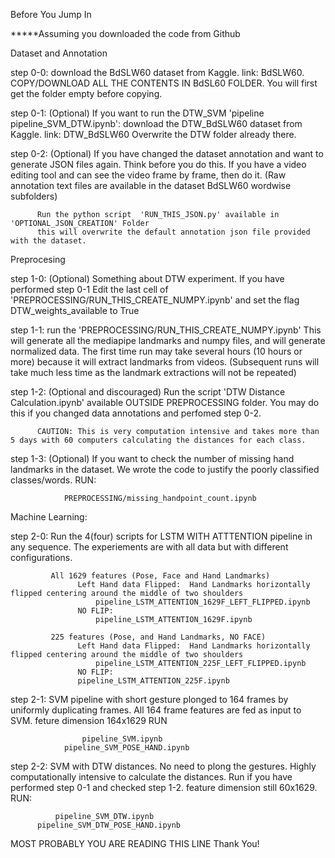Before You Jump In

*****Assuming you downloaded the code from Github

Dataset and Annotation

step 0-0: download the BdSLW60 dataset from Kaggle. link: BdSLW60. 
          COPY/DOWNLOAD ALL THE CONTENTS IN BdSL60 FOLDER. You will first get the folder empty before copying.
       
step 0-1: (Optional) If you want to run the DTW_SVM 'pipeline pipeline_SVM_DTW.ipynb':
	  download the DTW_BdSLW60 dataset from Kaggle. link: DTW_BdSLW60 
	  Overwrite the DTW folder already there.
	  
step 0-2: (Optional) If you have changed the dataset annotation and want to generate JSON files again. 
          Think before you do this. If you have a video editing tool and can see the video frame by frame, then do it.
          (Raw annotation text files are available in the dataset BdSLW60 wordwise subfolders)
          
          Run the python script  'RUN_THIS_JSON.py' available in 'OPTIONAL_JSON_CREATION' Folder 
          this will overwrite the default annotation json file provided with the dataset.

Preprocesing

step 1-0: (Optional) Something about DTW experiment. If you have performed step 0-1
	  Edit the last cell of 'PREPROCESSING/RUN_THIS_CREATE_NUMPY.ipynb' and set the flag DTW_weights_available  to True
	  
step 1-1: run the 'PREPROCESSING/RUN_THIS_CREATE_NUMPY.ipynb'
          This will generate all the mediapipe landmarks and numpy files, and will generate normalized data.
          The first time run may take several hours (10 hours or more) because it will extract landmarks from videos.
          (Subsequent runs will take much less time as the landmark extractions will not be repeated)
          
step 1-2: (Optional and discouraged) Run the script 'DTW Distance Calculation.ipynb' available OUTSIDE PREPROCESSING folder.
          You may do this if you changed data annotations and perfomed step 0-2. 
          
          CAUTION: This is very computation intensive and takes more than 5 days with 60 computers calculating the distances for each class.
          
step 1-3: (Optional) If you want to check the number of missing hand landmarks in the dataset. We wrote the code to justify the poorly classified
          classes/words.
          RUN: 
	  
             	PREPROCESSING/missing_handpoint_count.ipynb
              
              
Machine Learning:

step 2-0: Run the 4(four) scripts for LSTM WITH ATTTENTION pipeline in any sequence.
          The experiements are with all data but with different configurations.
            
             All 1629 features (Pose, Face and Hand Landmarks)
                   Left Hand data Flipped:  Hand Landmarks horizontally flipped centering around the middle of two shoulders
                       pipeline_LSTM_ATTENTION_1629F_LEFT_FLIPPED.ipynb
                   NO FLIP: 
                       pipeline_LSTM_ATTENTION_1629F.ipynb
                       
             225 features (Pose, and Hand Landmarks, NO FACE)
                   Left Hand data Flipped:  Hand Landmarks horizontally flipped centering around the middle of two shoulders
                       pipeline_LSTM_ATTENTION_225F_LEFT_FLIPPED.ipynb
                   NO FLIP:  
          	       pipeline_LSTM_ATTENTION_225F.ipynb

step 2-1: SVM pipeline with short gesture plonged to 164 frames by uniformly duplicating frames. All 164 frame features are fed as input to SVM.
          feture dimension 164x1629
          RUN 
	  
              		pipeline_SVM.ipynb
	      		pipeline_SVM_POSE_HAND.ipynb
	      
step 2-2: SVM with DTW distances. No need to plong the gestures. Highly computationally intensive to calculate the distances.
          Run if you have performed step 0-1 and checked step 1-2.
          feature dimension still 60x1629.
          RUN:
	  
              pipeline_SVM_DTW.ipynb
	      pipeline_SVM_DTW_POSE_HAND.ipynb
              
              
MOST PROBABLY YOU ARE READING THIS LINE
Thank You!
